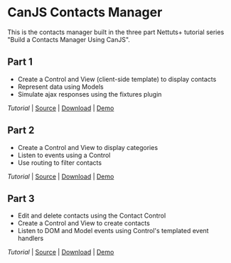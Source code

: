 # CanJS Contacts Manager

This is the contacts manager built in the three part Nettuts+ tutorial series "Build a Contacts Manager Using CanJS".

## Part 1

- Create a Control and View (client-side template) to display contacts
- Represent data using Models
- Simulate ajax responses using the fixtures plugin

_Tutorial_ | [Source](https://github.com/ccummings/canjs-contacts-tutorial/tree/master/part1) | [Download](https://github.com/downloads/ccummings/canjs-contacts-tutorial/part1.zip) | [Demo](http://ccummings.github.com/canjs-contacts-tutorial/part1/)

## Part 2

- Create a Control and View to display categories
- Listen to events using a Control
- Use routing to filter contacts

_Tutorial_ | [Source](https://github.com/ccummings/canjs-contacts-tutorial/tree/master/part2) | [Download](https://github.com/downloads/ccummings/canjs-contacts-tutorial/part2.zip) | [Demo](http://ccummings.github.com/canjs-contacts-tutorial/part2/)

## Part 3

- Edit and delete contacts using the Contact Control
- Create a Control and View to create contacts
- Listen to DOM and Model events using Control's templated event handlers

_Tutorial_ | [Source](https://github.com/ccummings/canjs-contacts-tutorial/tree/master/part3) | [Download](https://github.com/downloads/ccummings/canjs-contacts-tutorial/part3.zip) | [Demo](http://ccummings.github.com/canjs-contacts-tutorial/part3/)